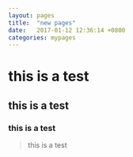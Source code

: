 ```yaml
---
layout: pages
title:  "new pages"
date:   2017-01-12 12:36:14 +0800
categories: mypages
---
```


# this is a test
## this is a test
### this is a test
> this is a test
